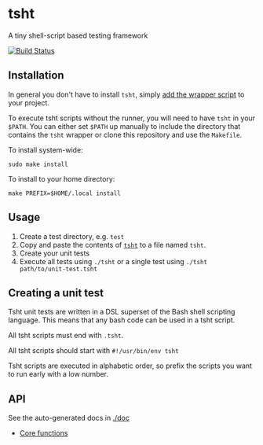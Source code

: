 tsht
====
A tiny shell-script based testing framework

[![Build Status](https://travis-ci.org/kba/tsht.svg?branch=master)](https://travis-ci.org/kba/tsht)

## Installation

In general you don't have to install `tsht`, simply [add the wrapper script](#usage) to your project.

To execute tsht scripts without the runner, you will need to have `tsht` in
your `$PATH`. You can either set `$PATH` up manually to include the directory that contains the
`tsht` wrapper or clone this repository and use the `Makefile`.

To install system-wide:

```
sudo make install
```

To install to your home directory:

```
make PREFIX=$HOME/.local install
```

## Usage

1. Create a test directory, e.g. `test`
2. Copy and paste the contents of [`tsht`](./tsht) to a file named `tsht`.
3. Create your unit tests
4. Execute all tests using `./tsht` or a single test using `./tsht path/to/unit-test.tsht`

## Creating a unit test

Tsht unit tests are written in a DSL superset of the Bash shell scripting
language. This means that any bash code can be used in a tsht script.

All tsht scripts must end with `.tsht`.

All tsht scripts should start with `#!/usr/bin/env tsht`

Tsht scripts are executed in alphabetic order, so prefix the scripts you want
to run early with a low number.

## API

See the auto-generated docs in [./doc](./doc)

* [Core functions](./doc/tsht-core.md)
